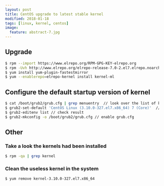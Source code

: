 ```yaml
---
layout: post
title: CentOS upgrade to latest stable kernel
modified: 2018-01-18
tags: [linux, kernel, centos]
image:
  feature: abstract-7.jpg
---
```


## Upgrade

```bash
$ rpm --import https://www.elrepo.org/RPM-GPG-KEY-elrepo.org
$ rpm -Uvh http://www.elrepo.org/elrepo-release-7.0-2.el7.elrepo.noarch.rpm
$ yum install yum-plugin-fastestmirror
$ yum --enablerepo=elrepo-kernel install kernel-ml
```

## Configure the default startup version of kernel

```bash
$ cat /boot/grub2/grub.cfg | grep menuentry  // look over the list of kernel
$ grub2-set-default 'CentOS Linux (3.10.0-327.el7.x86_64) 7 (Core)'  // set the default startup kernel
$ grub2-editenv list // check result
$ grub2-mkconfig -o /boot/grub2/grub.cfg // enable grub.cfg
```

## Other

### Take a look the kernels had been installed

```bash 
$ rpm -qa | grep kernel
```
   
### Clean the useless kernel in the system

```bash 
$ yum remove kernel-3.10.0-327.el7.x86_64
```
